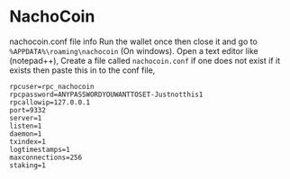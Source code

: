 # NachoCoin


nachocoin.conf file info
Run the wallet once then close it and go to `%APPDATA%\roaming\nachocoin` (On windows). Open a text editor like (notepad++), Create a file called `nachocoin.conf` if one does not exist if it exists then paste this in to the conf file,
```
rpcuser=rpc_nachocoin
rpcpassword=ANYPASSWORDYOUWANTTOSET-Justnotthis1
rpcallowip=127.0.0.1
port=9332
server=1
listen=1
daemon=1
txindex=1
logtimestamps=1
maxconnections=256
staking=1
```
